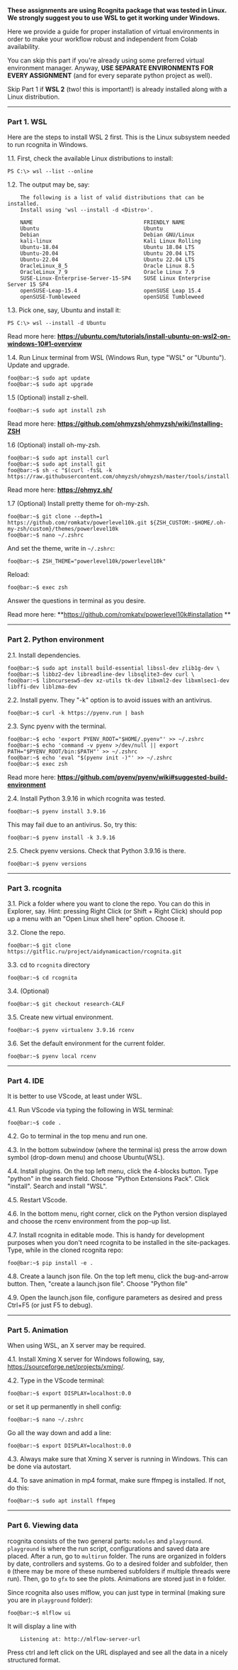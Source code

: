 **These assignments are using Rcognita package that was tested in Linux.**
**We strongly suggest you to use WSL to get it working under Windows.**

Here we provide a guide for proper installation of virtual environments in order to make your workflow robust and independent from Colab availability.

You can skip this part if you're already using some preferred virtual environment manager. Anyway, **USE SEPARATE ENVIRONMENTS FOR EVERY ASSIGNMENT** (and for every separate python project as well).

Skip Part 1 if **WSL 2** (two! this is important!) is already installed along with a Linux distribution.

-------------------------------------------------------------------------------------------------------------------

### Part 1. WSL

Here are the steps to install WSL 2 first. This is the Linux subsystem needed to run rcognita in Windows.

1.1. First, check the available Linux distributions to install:
```console
PS C:\> wsl --list --online
```
1.2. The output may be, say:
```console
	The following is a list of valid distributions that can be installed.
	Install using 'wsl --install -d <Distro>'.

	NAME                                   FRIENDLY NAME
	Ubuntu                                 Ubuntu
	Debian                                 Debian GNU/Linux
	kali-linux                             Kali Linux Rolling
	Ubuntu-18.04                           Ubuntu 18.04 LTS
	Ubuntu-20.04                           Ubuntu 20.04 LTS
	Ubuntu-22.04                           Ubuntu 22.04 LTS
	OracleLinux_8_5                        Oracle Linux 8.5
	OracleLinux_7_9                        Oracle Linux 7.9
	SUSE-Linux-Enterprise-Server-15-SP4    SUSE Linux Enterprise Server 15 SP4
	openSUSE-Leap-15.4                     openSUSE Leap 15.4
	openSUSE-Tumbleweed                    openSUSE Tumbleweed
```

1.3. Pick one, say, Ubuntu and install it:
```console
PS C:\>	wsl --install -d Ubuntu
```

Read more here: **https://ubuntu.com/tutorials/install-ubuntu-on-wsl2-on-windows-10#1-overview**

1.4. Run Linux terminal from WSL (Windows Run, type "WSL" or "Ubuntu"). Update and upgrade.

```console
foo@bar:~$ sudo apt update
foo@bar:~$ sudo apt upgrade
```	
1.5 (Optional) install z-shell.
```console
foo@bar:~$ sudo apt install zsh
```	
Read more here: **https://github.com/ohmyzsh/ohmyzsh/wiki/Installing-ZSH**

1.6 (Optional) install oh-my-zsh.
```console
foo@bar:~$ sudo apt install curl
foo@bar:~$ sudo apt install git
foo@bar:~$ sh -c "$(curl -fsSL -k https://raw.githubusercontent.com/ohmyzsh/ohmyzsh/master/tools/install.sh)"
```
Read more here: **https://ohmyz.sh/**

1.7 (Optional) Install pretty theme for oh-my-zsh.
```console
foo@bar:~$ git clone --depth=1 https://github.com/romkatv/powerlevel10k.git ${ZSH_CUSTOM:-$HOME/.oh-my-zsh/custom}/themes/powerlevel10k
foo@bar:~$ nano ~/.zshrc
```	
And set the theme, write in `~/.zshrc`:

```console
foo@bar:~$ ZSH_THEME="powerlevel10k/powerlevel10k"
```	
Reload:
```console
foo@bar:~$ exec zsh
```	
Answer the questions in terminal as you desire.

Read more here: **https://github.com/romkatv/powerlevel10k#installation	**
	
-------------------------------------------------------------------------------------------------------------------

### Part 2. Python environment

2.1. Install dependencies.

```console
foo@bar:~$ sudo apt install build-essential libssl-dev zlib1g-dev \
foo@bar:~$ libbz2-dev libreadline-dev libsqlite3-dev curl \
foo@bar:~$ libncursesw5-dev xz-utils tk-dev libxml2-dev libxmlsec1-dev libffi-dev liblzma-dev
```

2.2. Install pyenv. They "-k" option is to avoid issues with an antivirus.

```console
foo@bar:~$ curl -k https://pyenv.run | bash
```	
2.3. Sync pyenv with the terminal.

```console
foo@bar:~$ echo 'export PYENV_ROOT="$HOME/.pyenv"' >> ~/.zshrc
foo@bar:~$ echo 'command -v pyenv >/dev/null || export PATH="$PYENV_ROOT/bin:$PATH"' >> ~/.zshrc
foo@bar:~$ echo 'eval "$(pyenv init -)"' >> ~/.zshrc
foo@bar:~$ exec zsh
```	
Read more here: **https://github.com/pyenv/pyenv/wiki#suggested-build-environment**

2.4. Install Python 3.9.16 in which rcognita was tested.
```console
foo@bar:~$ pyenv install 3.9.16 
```	 
This may fail due to an antivirus. So, try this:
```console
foo@bar:~$ pyenv install -k 3.9.16
```
2.5. Check pyenv versions. Check that Python 3.9.16 is there.

```console
foo@bar:~$ pyenv versions	
```
-------------------------------------------------------------------------------------------------------------------

### Part 3. rcognita

3.1. Pick a folder where you want to clone the repo. You can do this in Explorer, say. Hint: pressing Right Click (or Shift + Right Click) should pop up a menu with an "Open Linux shell here" option. Choose it.

3.2. Clone the repo.

```console
foo@bar:~$ git clone https://gitflic.ru/project/aidynamicaction/rcognita.git
```
3.3. cd to `rcognita` directory

```console 
foo@bar:~$ cd rcognita
```

3.4. (Optional)

```console
foo@bar:~$ git checkout research-CALF
```

3.5. Create new virtual environment.

```console
foo@bar:~$ pyenv virtualenv 3.9.16 rcenv
```	
3.6. Set the default environment for the current folder.
```console
foo@bar:~$ pyenv local rcenv		
```
-------------------------------------------------------------------------------------------------------------------

### Part 4. IDE

It is better to use VScode, at least under WSL.

4.1. Run VScode via typing the following in WSL terminal:

```console
foo@bar:~$ code .
```
4.2. Go to terminal in the top menu and run one.

4.3. In the bottom subwindow (where the terminal is) press the arrow down symbol (drop-down menu) and choose Ubuntu(WSL).

4.4. Install plugins. On the top left menu, click the 4-blocks button. Type "python" in the search field. Choose "Python Extensions Pack". Click "install". Search and install "WSL". 

4.5. Restart VScode.

4.6. In the bottom menu, right corner, click on the Python version displayed and choose the rcenv environment from the pop-up list.

4.7. Install rcognita in editable mode. This is handy for development purposes when you don't need rcognita to be installed in the site-packages. Type, while in the cloned rcognita repo:

```console
foo@bar:~$ pip install -e .
```
4.8. Create a launch json file. On the top left menu, click the bug-and-arrow button. Then, "create a launch.json file". Choose "Python file"

4.9. Open the launch.json file, configure parameters as desired and press Ctrl+F5 (or just F5 to debug).

-------------------------------------------------------------------------------------------------------------------

### Part 5. Animation

When using WSL, an X server may be required.

4.1. Install Xming X server for Windows following, say, https://sourceforge.net/projects/xming/.

4.2. Type in the VScode terminal:

```console
foo@bar:~$ export DISPLAY=localhost:0.0
```
or set it up permanently in shell config:
```console
foo@bar:~$ nano ~/.zshrc
```	
Go all the way down and add a line:

```console
foo@bar:~$ export DISPLAY=localhost:0.0
```

4.3. Always make sure that Xming X server is running in Windows. This can be done via autostart.

4.4. To save animation in mp4 format, make sure ffmpeg is installed. If not, do this:

```console
foo@bar:~$ sudo apt install ffmpeg   
```	
-------------------------------------------------------------------------------------------------------------------

### Part 6. Viewing data

rcognita consists of the two general parts: `modules` and `playground`.
`playground` is where the run script, configurations and saved data are placed.
After a run, go to `multirun` folder.
The runs are organized in folders by date, controllers and systems.
Go to a desired folder and subfolder, then `0` (there may be more of these numbered subfolders if multiple threads were run).
Then, go to `gfx` to see the plots.
Animations are stored just in `0` folder.

Since rcognita also uses mlflow, you can just type in terminal (making sure you are in `playground` folder):

```console
foo@bar:~$ mlflow ui
```	
It will display a line with

```console
	Listening at: http://mlflow-server-url
```	

Press ctrl and left click on the URL displayed and see all the data in a nicely structured format.